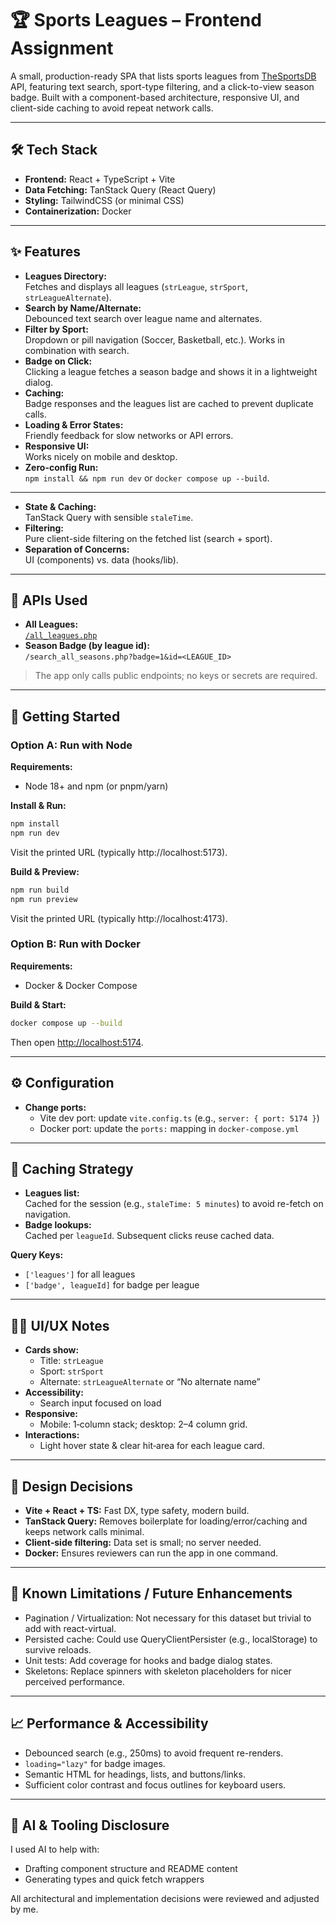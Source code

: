 # 🏆 Sports Leagues – Frontend Assignment

A small, production-ready SPA that lists sports leagues from [TheSportsDB](https://www.thesportsdb.com/free_sports_api) API, featuring text search, sport-type filtering, and a click-to-view season badge. Built with a component-based architecture, responsive UI, and client-side caching to avoid repeat network calls.

---

## 🛠️ Tech Stack

- **Frontend:** React + TypeScript + Vite
- **Data Fetching:** TanStack Query (React Query)
- **Styling:** TailwindCSS (or minimal CSS)
- **Containerization:** Docker

---

## ✨ Features

- **Leagues Directory:**  
  Fetches and displays all leagues (`strLeague`, `strSport`, `strLeagueAlternate`).
- **Search by Name/Alternate:**  
  Debounced text search over league name and alternates.
- **Filter by Sport:**  
  Dropdown or pill navigation (Soccer, Basketball, etc.). Works in combination with search.
- **Badge on Click:**  
  Clicking a league fetches a season badge and shows it in a lightweight dialog.
- **Caching:**  
  Badge responses and the leagues list are cached to prevent duplicate calls.
- **Loading & Error States:**  
  Friendly feedback for slow networks or API errors.
- **Responsive UI:**  
  Works nicely on mobile and desktop.
- **Zero-config Run:**  
  `npm install && npm run dev` or `docker compose up --build`.

---

- **State & Caching:**  
  TanStack Query with sensible `staleTime`.
- **Filtering:**  
  Pure client-side filtering on the fetched list (search + sport).
- **Separation of Concerns:**  
  UI (components) vs. data (hooks/lib).

---

## 🔗 APIs Used

- **All Leagues:**  
  [`/all_leagues.php`](https://www.thesportsdb.com/api/v1/json/3/all_leagues.php)
- **Season Badge (by league id):**  
  `/search_all_seasons.php?badge=1&id=<LEAGUE_ID>`

> The app only calls public endpoints; no keys or secrets are required.

---

## 🚀 Getting Started

### Option A: Run with Node

**Requirements:**
- Node 18+ and npm (or pnpm/yarn)

**Install & Run:**
```sh
npm install
npm run dev
```
Visit the printed URL (typically http://localhost:5173).

**Build & Preview:**
```sh
npm run build
npm run preview
```
Visit the printed URL (typically http://localhost:4173).


### Option B: Run with Docker

**Requirements:**
- Docker & Docker Compose

**Build & Start:**
```sh
docker compose up --build
```
Then open [http://localhost:5174](http://localhost:5174).

---

## ⚙️ Configuration

- **Change ports:**
  - Vite dev port: update `vite.config.ts` (e.g., `server: { port: 5174 }`)
  - Docker port: update the `ports:` mapping in `docker-compose.yml`

---

## 🧠 Caching Strategy

- **Leagues list:**  
  Cached for the session (e.g., `staleTime: 5 minutes`) to avoid re-fetch on navigation.
- **Badge lookups:**  
  Cached per `leagueId`. Subsequent clicks reuse cached data.

**Query Keys:**
- `['leagues']` for all leagues
- `['badge', leagueId]` for badge per league

---


## 🧑‍🎨 UI/UX Notes

- **Cards show:**
  - Title: `strLeague`
  - Sport: `strSport`
  - Alternate: `strLeagueAlternate` or “No alternate name”
- **Accessibility:**
  - Search input focused on load
- **Responsive:**
  - Mobile: 1‑column stack; desktop: 2–4 column grid.
- **Interactions:**
  - Light hover state & clear hit‑area for each league card.

---

## 🧩 Design Decisions

- **Vite + React + TS:** Fast DX, type safety, modern build.
- **TanStack Query:** Removes boilerplate for loading/error/caching and keeps network calls minimal.
- **Client‑side filtering:** Data set is small; no server needed.
- **Docker:** Ensures reviewers can run the app in one command.

---

## 🧭 Known Limitations / Future Enhancements

- Pagination / Virtualization: Not necessary for this dataset but trivial to add with react-virtual.
- Persisted cache: Could use QueryClientPersister (e.g., localStorage) to survive reloads.
- Unit tests: Add coverage for hooks and badge dialog states.
- Skeletons: Replace spinners with skeleton placeholders for nicer perceived performance.

---

## 📈 Performance & Accessibility

- Debounced search (e.g., 250ms) to avoid frequent re-renders.
- `loading="lazy"` for badge images.
- Semantic HTML for headings, lists, and buttons/links.
- Sufficient color contrast and focus outlines for keyboard users.

---

## 🧰 AI & Tooling Disclosure

I used AI to help with:
- Drafting component structure and README content
- Generating types and quick fetch wrappers

All architectural and implementation decisions were reviewed and adjusted by me.
